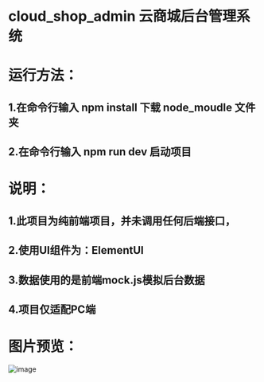 # cloud_shop_admin 云商城后台管理系统

# 运行方法：

## 1.在命令行输入 npm install 下载 node_moudle 文件夹
## 2.在命令行输入 npm run dev 启动项目

# 说明：

## 1.此项目为纯前端项目，并未调用任何后端接口，
## 2.使用UI组件为：ElementUI
## 3.数据使用的是前端mock.js模拟后台数据
## 4.项目仅适配PC端


# 图片预览：
![image](https://picabstract-preview-ftn.weiyun.com/ftn_pic_abs_v3/db0f09884f99173594d85f45da8d4dd0e5f6cdfede8276560a2a29e0ba6b7d4562a78816b96f885e971d8470f73cb0d8?pictype=scale&from=30013&version=3.3.3.3&uin=2287532812&fname=manage.png&size=750)
